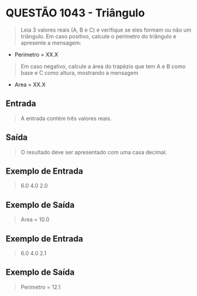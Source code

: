 # QUESTÃO 1043 - Triângulo
> Leia 3 valores reais (A, B e C) e verifique se eles formam ou não um triângulo. Em caso positivo, calcule o perímetro do triângulo e apresente a mensagem:
- Perimetro = XX.X

> Em caso negativo, calcule a área do trapézio que tem A e B como base e C como altura, mostrando a mensagem
- Area = XX.X

## Entrada
> A entrada contém três valores reais.

## Saída
> O resultado deve ser apresentado com uma casa decimal.

## Exemplo de Entrada
> 6.0 4.0 2.0

## Exemplo de Saída
> Area = 10.0

## Exemplo de Entrada
> 6.0 4.0 2.1

## Exemplo de Saída
> Perimetro = 12.1
